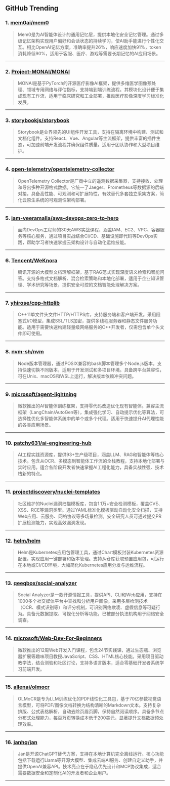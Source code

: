 ## GitHub Trending


### 1. [mem0ai/mem0](https://github.com/mem0ai/mem0)
> Mem0是为AI智能体设计的通用记忆层，提供本地化安全记忆管理。通过多级记忆架构实现用户偏好和会话状态的持续学习，使AI助手能进行个性化交互。相比OpenAI记忆方案，准确率提升26%，响应速度加快91%，token消耗降低90%，适用于客服、医疗、游戏等需要长期记忆的AI应用场景。
---

### 2. [Project-MONAI/MONAI](https://github.com/Project-MONAI/MONAI)
> MONAI是基于PyTorch的开源医疗影像AI框架，提供多维医学图像预处理、领域专用网络与评估指标，支持端到端训练流程。其模块化设计便于集成现有工作流，适用于临床研究和工业部署，推动医疗影像深度学习标准化发展。
---

### 3. [storybookjs/storybook](https://github.com/storybookjs/storybook)
> Storybook是业界领先的UI组件开发工具，支持在隔离环境中构建、测试和文档化组件。支持React、Vue、Angular等主流框架，提供丰富的插件生态，可加速前端开发流程并确保组件质量。适用于团队协作和大型项目维护。
---

### 4. [open-telemetry/opentelemetry-collector](https://github.com/open-telemetry/opentelemetry-collector)
> OpenTelemetry Collector是厂商中立的遥测数据采集器，支持接收、处理和导出多种开源格式数据。它统一了Jaeger、Prometheus等数据源的后端对接，具备高性能、可观测和可扩展特性，有效替代多套独立采集方案，简化云原生系统的可观测性架构部署。
---

### 5. [iam-veeramalla/aws-devops-zero-to-hero](https://github.com/iam-veeramalla/aws-devops-zero-to-hero)
> 面向DevOps工程师的30天AWS实战课程，涵盖IAM、EC2、VPC、容器服务等核心服务，通过项目实战结合CI/CD、基础设施即代码等DevOps实践，帮助学习者快速掌握云架构设计与自动化运维技能。
---

### 6. [Tencent/WeKnora](https://github.com/Tencent/WeKnora)
> 腾讯开源的大模型文档理解框架，基于RAG范式实现深度语义检索和智能问答。支持多格式文档解析、混合检索策略和本地化部署，适用于企业知识管理、学术研究等场景，提供安全可控的文档智能处理解决方案。
---

### 7. [yhirose/cpp-httplib](https://github.com/yhirose/cpp-httplib)
> C++11单文件头文件HTTP/HTTPS库，支持服务端和客户端开发。采用阻塞式I/O模型，集成SSL/TLS加密，提供多线程服务器和静态文件服务功能。适用于需要快速构建轻量级网络服务的C++开发者，仅需包含单个头文件即可使用。
---

### 8. [nvm-sh/nvm](https://github.com/nvm-sh/nvm)
> Node版本管理器，通过POSIX兼容的bash脚本管理多个Node.js版本。支持快速切换不同版本，适用于开发测试和多项目环境。具备跨平台兼容性，可在Unix、macOS和WSL上运行，解决版本依赖冲突问题。
---

### 9. [microsoft/agent-lightning](https://github.com/microsoft/agent-lightning)
> 微软推出的AI智能体训练框架，支持零代码改造优化现有智能体。兼容主流框架（LangChain/AutoGen等），集成强化学习、自动提示优化等算法，可选择性优化多智能体系统中的单个或多个代理。适用于快速提升AI代理性能的各类应用场景。
---

### 10. [patchy631/ai-engineering-hub](https://github.com/patchy631/ai-engineering-hub)
> AI工程实践资源库，提供93+生产级项目，涵盖LLM、RAG和智能体等核心技术。包含从OCR、多模态到智能体工作流的全栈教程，支持本地化部署与实时应用。适合各阶段开发者快速掌握AI工程化能力，具备实战性强、技术栈新的特点。
---

### 11. [projectdiscovery/nuclei-templates](https://github.com/projectdiscovery/nuclei-templates)
> 社区维护的Nuclei漏洞扫描模板库，包含1.1万+安全检测模板，覆盖CVE、XSS、RCE等漏洞类型。通过YAML标准化模板驱动自动化安全扫描，支持Web应用、云服务、网络协议等多场景检测。安全研究人员可通过提交PR扩展检测能力，实现高效漏洞发现。
---

### 12. [helm/helm](https://github.com/helm/helm)
> Helm是Kubernetes应用包管理工具，通过Chart模板封装Kubernetes资源配置，实现应用一键部署和版本管理。支持从仓库获取预置应用包，可运行在本地或CI/CD环境，大幅简化Kubernetes应用分发与运维流程。
---

### 13. [qeeqbox/social-analyzer](https://github.com/qeeqbox/social-analyzer)
> Social Analyzer是一款开源情报工具，提供API、CLI和Web应用，支持在1000多个社交媒体平台中查找和分析用户画像。采用多层检测技术（OCR、模式识别等）和评分机制，可识别网络欺凌、虚假信息等可疑行为。具备元数据提取、可视化分析等功能，已被部分执法机构用于网络安全调查。
---

### 14. [microsoft/Web-Dev-For-Beginners](https://github.com/microsoft/Web-Dev-For-Beginners)
> 微软推出的12周Web开发入门课程，包含24节实践课，通过生态瓶、浏览器扩展等趣味项目教授JavaScript、CSS、HTML核心技能。采用项目驱动教学法，结合测验和社区讨论，支持多语言版本，适合零基础开发者系统学习前端开发。
---

### 15. [allenai/olmocr](https://github.com/allenai/olmocr)
> OLMoCR是专为LLM训练优化的PDF线性化工具包，基于70亿参数视觉语言模型，可将PDF/图像文档转换为结构清晰的Markdown文本。支持复杂排版、公式表格解析，自动去除页眉页脚，保持自然阅读顺序。具备多节点分布式处理能力，每百万页转换成本低于200美元，显著提升文档数据预处理效率。
---

### 16. [janhq/jan](https://github.com/janhq/jan)
> Jan是开源ChatGPT替代方案，支持在本地计算机完全离线运行。核心功能包括下载运行Llama等开源大模型、集成云端AI服务、创建自定义助手，并提供OpenAI兼容API。技术亮点在于隐私优先设计和MCP协议集成，适合需要数据安全和定制化AI的开发者和企业用户。
---
